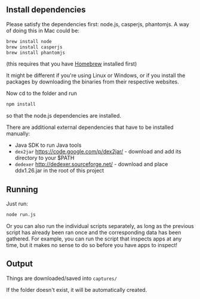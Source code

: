 ## Install dependencies

Please satisfy the dependencies first: node.js, casperjs, phantomjs. A way of doing this in Mac could be:


````bash
brew install node
brew install casperjs
brew install phantomjs
````

(this requires that you have [Homebrew](http://brew.sh/) installed first)

It might be different if you're using Linux or Windows, or if you install the packages by downloading the binaries from their respective websites.

Now cd to the folder and run

````bash
npm install
````

so that the node.js dependencies are installed.

There are additional external dependencies that have to be installed manually:

* Java SDK to run Java tools
* `dex2jar` https://code.google.com/p/dex2jar/ - download and add its directory to your $PATH
* `dedexer` http://dedexer.sourceforge.net/ - download and place ddx1.26.jar in the root of this project

## Running

Just run:

````bash
node run.js
````

Or you can also run the individual scripts separately, as long as the previous script has already been ran once and the corresponding data has been gathered. For example, you can run the script that inspects apps at any time, but it makes no sense to do so before you have apps to inspect!

## Output

Things are downloaded/saved into `captures/`

If the folder doesn't exist, it will be automatically created.
